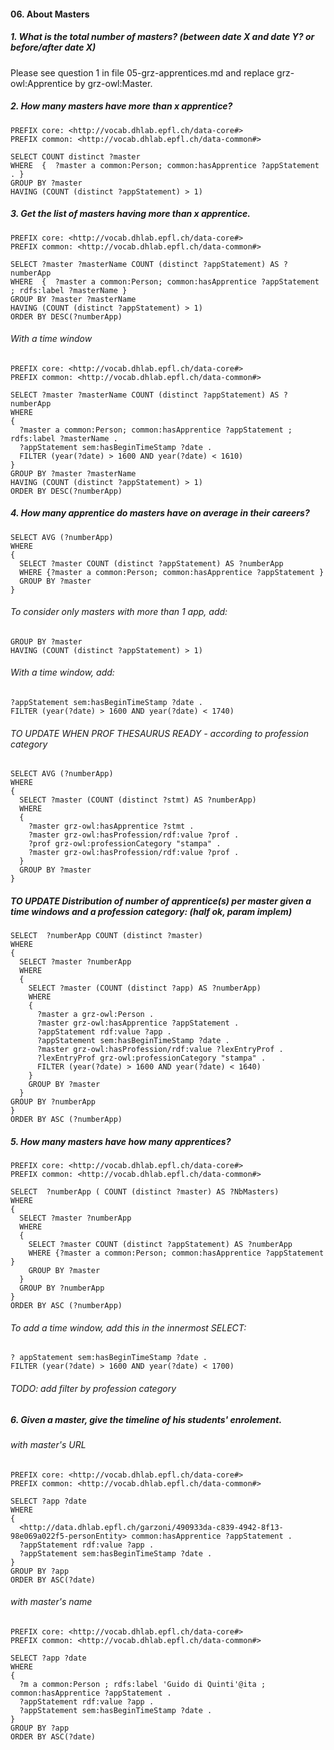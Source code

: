 #### 06. About Masters

##### 1. What is the total number of masters? (between date X and date Y? or before/after date X)
Please see question 1 in file 05-grz-apprentices.md and replace grz-owl:Apprentice by grz-owl:Master.

##### 2. How many masters have more than x apprentice?
```sparql
PREFIX core: <http://vocab.dhlab.epfl.ch/data-core#>
PREFIX common: <http://vocab.dhlab.epfl.ch/data-common#>

SELECT COUNT distinct ?master 
WHERE  {  ?master a common:Person; common:hasApprentice ?appStatement . }
GROUP BY ?master 
HAVING (COUNT (distinct ?appStatement) > 1)
```

##### 3. Get the list of masters having more than x apprentice.
```sparql
PREFIX core: <http://vocab.dhlab.epfl.ch/data-core#>
PREFIX common: <http://vocab.dhlab.epfl.ch/data-common#>

SELECT ?master ?masterName COUNT (distinct ?appStatement) AS ?numberApp
WHERE  {  ?master a common:Person; common:hasApprentice ?appStatement ; rdfs:label ?masterName }
GROUP BY ?master ?masterName
HAVING (COUNT (distinct ?appStatement) > 1)
ORDER BY DESC(?numberApp)
```
###### With a time window 
```sparql
PREFIX core: <http://vocab.dhlab.epfl.ch/data-core#>
PREFIX common: <http://vocab.dhlab.epfl.ch/data-common#>

SELECT ?master ?masterName COUNT (distinct ?appStatement) AS ?numberApp
WHERE  
{  
  ?master a common:Person; common:hasApprentice ?appStatement ; rdfs:label ?masterName .
  ?appStatement sem:hasBeginTimeStamp ?date .
  FILTER (year(?date) > 1600 AND year(?date) < 1610)
}
GROUP BY ?master ?masterName
HAVING (COUNT (distinct ?appStatement) > 1)
ORDER BY DESC(?numberApp)
```

##### 4. How many apprentice do masters have on average in their careers?
```sparql
SELECT AVG (?numberApp)
WHERE
{
  SELECT ?master COUNT (distinct ?appStatement) AS ?numberApp
  WHERE {?master a common:Person; common:hasApprentice ?appStatement }
  GROUP BY ?master
}
```

###### To consider only masters with more than 1 app, add:   

```sparql
GROUP BY ?master   
HAVING (COUNT (distinct ?appStatement) > 1)
```

###### With a time window, add:   

```sparql
?appStatement sem:hasBeginTimeStamp ?date .
FILTER (year(?date) > 1600 AND year(?date) < 1740)
```

###### TO UPDATE WHEN PROF THESAURUS READY - according to profession category 
```sparql
SELECT AVG (?numberApp)
WHERE
{
  SELECT ?master (COUNT (distinct ?stmt) AS ?numberApp)
  WHERE 
  {
    ?master grz-owl:hasApprentice ?stmt .
    ?master grz-owl:hasProfession/rdf:value ?prof .
    ?prof grz-owl:professionCategory "stampa" .
    ?master grz-owl:hasProfession/rdf:value ?prof .
  }
  GROUP BY ?master
}
```

#####  TO UPDATE Distribution of number of apprentice(s) per master given a time windows and a profession category: (half ok, param implem)
```sparql
SELECT  ?numberApp COUNT (distinct ?master)
WHERE
{
  SELECT ?master ?numberApp
  WHERE
  {
    SELECT ?master (COUNT (distinct ?app) AS ?numberApp)
    WHERE
    {
      ?master a grz-owl:Person . 
      ?master grz-owl:hasApprentice ?appStatement .
      ?appStatement rdf:value ?app .
      ?appStatement sem:hasBeginTimeStamp ?date .
      ?master grz-owl:hasProfession/rdf:value ?lexEntryProf .
      ?lexEntryProf grz-owl:professionCategory "stampa" .
      FILTER (year(?date) > 1600 AND year(?date) < 1640)
    }
    GROUP BY ?master
  }
GROUP BY ?numberApp
}
ORDER BY ASC (?numberApp)
```

##### 5. How many masters have how many apprentices?
``` sparql
PREFIX core: <http://vocab.dhlab.epfl.ch/data-core#>
PREFIX common: <http://vocab.dhlab.epfl.ch/data-common#> 

SELECT  ?numberApp ( COUNT (distinct ?master) AS ?NbMasters)
WHERE
{
  SELECT ?master ?numberApp
  WHERE
  {
    SELECT ?master COUNT (distinct ?appStatement) AS ?numberApp
    WHERE {?master a common:Person; common:hasApprentice ?appStatement }
    GROUP BY ?master
  }
  GROUP BY ?numberApp
}
ORDER BY ASC (?numberApp)
```

###### To add a time window, add this in the innermost SELECT:

```
? appStatement sem:hasBeginTimeStamp ?date .
FILTER (year(?date) > 1600 AND year(?date) < 1700)
```

###### TODO: add filter by profession category


##### 6. Given a master, give the timeline of his students' enrolement.
###### with master's URL
```sparql
PREFIX core: <http://vocab.dhlab.epfl.ch/data-core#>
PREFIX common: <http://vocab.dhlab.epfl.ch/data-common#>

SELECT ?app ?date
WHERE
{
  <http://data.dhlab.epfl.ch/garzoni/490933da-c839-4942-8f13-98e069a022f5-personEntity> common:hasApprentice ?appStatement .
  ?appStatement rdf:value ?app .
  ?appStatement sem:hasBeginTimeStamp ?date .
}
GROUP BY ?app
ORDER BY ASC(?date)
```

###### with master's name
```sparql
PREFIX core: <http://vocab.dhlab.epfl.ch/data-core#>
PREFIX common: <http://vocab.dhlab.epfl.ch/data-common#>

SELECT ?app ?date
WHERE
{
  ?m a common:Person ; rdfs:label 'Guido di Quinti'@ita ; common:hasApprentice ?appStatement .
  ?appStatement rdf:value ?app .
  ?appStatement sem:hasBeginTimeStamp ?date .
}
GROUP BY ?app
ORDER BY ASC(?date)
```


